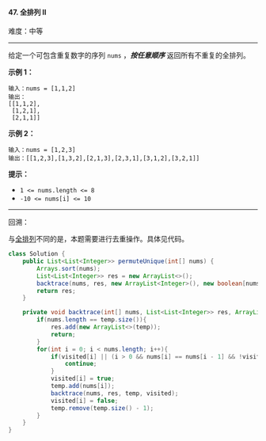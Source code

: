 #### 47. 全排列 II

难度：中等

---

给定一个可包含重复数字的序列 `nums` ，_**按任意顺序**_ 返回所有不重复的全排列。

 **示例 1：** 

```
输入：nums = [1,1,2]
输出：
[[1,1,2],
 [1,2,1],
 [2,1,1]]
```

 **示例 2：** 

```
输入：nums = [1,2,3]
输出：[[1,2,3],[1,3,2],[2,1,3],[2,3,1],[3,1,2],[3,2,1]]
```

 **提示：** 

*   `1 <= nums.length <= 8`
*   `-10 <= nums[i] <= 10`

---

回溯：

与[全排列](https://leetcode.cn/problems/permutations-ii/)不同的是，本题需要进行去重操作。具体见代码。

```Java
class Solution {
    public List<List<Integer>> permuteUnique(int[] nums) {
        Arrays.sort(nums);
        List<List<Integer>> res = new ArrayList<>();
        backtrace(nums, res, new ArrayList<Integer>(), new boolean[nums.length]);
        return res;
    }

    private void backtrace(int[] nums, List<List<Integer>> res, ArrayList<Integer> temp, boolean[] visited){
        if(nums.length == temp.size()){
            res.add(new ArrayList<>(temp));
            return;
        }
        for(int i = 0; i < nums.length; i++){
            if(visited[i] || (i > 0 && nums[i] == nums[i - 1] && !visited[i - 1])){	// 去重
                continue;
            }
            visited[i] = true;
            temp.add(nums[i]);
            backtrace(nums, res, temp, visited);
            visited[i] = false;
            temp.remove(temp.size() - 1);
        }
    }
}
```